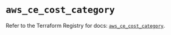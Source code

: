 # `aws_ce_cost_category`

Refer to the Terraform Registry for docs: [`aws_ce_cost_category`](https://registry.terraform.io/providers/hashicorp/aws/5.73.0/docs/resources/ce_cost_category).
